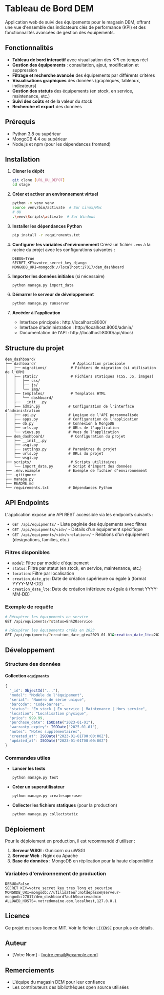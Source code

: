 # Tableau de Bord DEM

Application web de suivi des équipements pour le magasin DEM, offrant une vue d'ensemble des indicateurs clés de performance (KPI) et des fonctionnalités avancées de gestion des équipements.

## Fonctionnalités

- **Tableau de bord interactif** avec visualisation des KPI en temps réel
- **Gestion des équipements** : consultation, ajout, modification et suppression
- **Filtrage et recherche avancée** des équipements par différents critères
- **Visualisations graphiques** des données (graphiques, tableaux, indicateurs)
- **Gestion des statuts** des équipements (en stock, en service, maintenance, etc.)
- **Suivi des coûts** et de la valeur du stock
- **Recherche et export** des données

## Prérequis

- Python 3.8 ou supérieur
- MongoDB 4.4 ou supérieur
- Node.js et npm (pour les dépendances frontend)

## Installation

1. **Cloner le dépôt**
   ```bash
   git clone [URL_DU_DEPOT]
   cd stage
   ```

2. **Créer et activer un environnement virtuel**
   ```bash
   python -m venv venv
   source venv/bin/activate  # Sur Linux/Mac
   # OU
   .\venv\Scripts\activate  # Sur Windows
   ```

3. **Installer les dépendances Python**
   ```bash
   pip install -r requirements.txt
   ```

4. **Configurer les variables d'environnement**
   Créez un fichier `.env` à la racine du projet avec les configurations suivantes :
   ```
   DEBUG=True
   SECRET_KEY=votre_secret_key_django
   MONGODB_URI=mongodb://localhost:27017/dem_dashboard
   ```

5. **Importer les données initiales** (si nécessaire)
   ```bash
   python manage.py import_data
   ```

6. **Démarrer le serveur de développement**
   ```bash
   python manage.py runserver
   ```

7. **Accéder à l'application**
   - Interface principale : http://localhost:8000/
   - Interface d'administration : http://localhost:8000/admin/
   - Documentation de l'API : http://localhost:8000/api/docs/

## Structure du projet

```
dem_dashboard/
├── dashboard/                 # Application principale
│   ├── migrations/           # Fichiers de migration (si utilisation de l'ORM)
│   ├── static/               # Fichiers statiques (CSS, JS, images)
│   │   ├── css/
│   │   ├── js/
│   │   └── img/
│   ├── templates/            # Templates HTML
│   │   └── dashboard/
│   ├── __init__.py
│   ├── admin.py             # Configuration de l'interface d'administration
│   ├── api.py               # Logique de l'API personnalisée
│   ├── apps.py              # Configuration de l'application
│   ├── db.py                # Connexion à MongoDB
│   ├── urls.py              # URLs de l'application
│   └── views.py             # Vues de l'application
├── dem_dashboard/            # Configuration du projet
│   ├── __init__.py
│   ├── asgi.py
│   ├── settings.py          # Paramètres du projet
│   ├── urls.py              # URLs du projet
│   └── wsgi.py
├── scripts/                  # Scripts utilitaires
│   └── import_data.py       # Script d'import des données
├── .env.example             # Exemple de fichier d'environnement
├── .gitignore
├── manage.py
├── README.md
└── requirements.txt         # Dépendances Python
```

## API Endpoints

L'application expose une API REST accessible via les endpoints suivants :

- `GET /api/equipments/` - Liste paginée des équipements avec filtres
- `GET /api/equipments/<id>/` - Détails d'un équipement spécifique
- `GET /api/equipments/<id>/<relation>/` - Relations d'un équipement (designations, families, etc.)

### Filtres disponibles

- `model`: Filtre par modèle d'équipement
- `status`: Filtre par statut (en stock, en service, maintenance, etc.)
- `location`: Filtre par localisation
- `creation_date_gte`: Date de création supérieure ou égale à (format YYYY-MM-DD)
- `creation_date_lte`: Date de création inférieure ou égale à (format YYYY-MM-DD)

### Exemple de requête

```bash
# Récupérer les équipements en service
GET /api/equipments/?status=En%20service

# Récupérer les équipements créés en 2023
GET /api/equipments/?creation_date_gte=2023-01-01&creation_date_lte=2023-12-31
```

## Développement

### Structure des données

#### Collection `equipments`
```javascript
{
  "_id": ObjectId("..."),
  "model": "Modèle de l'équipement",
  "serial": "Numéro de série unique",
  "barcode": "Code-barres",
  "status": "En stock | En service | Maintenance | Hors service",
  "location": "Localisation physique",
  "price": 999.99,
  "purchase_date": ISODate("2023-01-01"),
  "warranty_expiry": ISODate("2025-01-01"),
  "notes": "Notes supplémentaires",
  "created_at": ISODate("2023-01-01T00:00:00Z"),
  "updated_at": ISODate("2023-01-01T00:00:00Z")
}
```

### Commandes utiles

- **Lancer les tests**
  ```bash
  python manage.py test
  ```

- **Créer un superutilisateur**
  ```bash
  python manage.py createsuperuser
  ```

- **Collecter les fichiers statiques** (pour la production)
  ```bash
  python manage.py collectstatic
  ```

## Déploiement

Pour le déploiement en production, il est recommandé d'utiliser :

1. **Serveur WSGI** : Gunicorn ou uWSGI
2. **Serveur Web** : Nginx ou Apache
3. **Base de données** : MongoDB en réplication pour la haute disponibilité

### Variables d'environnement de production

```
DEBUG=False
SECRET_KEY=votre_secret_key_tres_long_et_securise
MONGODB_URI=mongodb://utilisateur:motdepasse@serveur-mongodb:27017/dem_dashboard?authSource=admin
ALLOWED_HOSTS=.votredomaine.com,localhost,127.0.0.1
```

## Licence

Ce projet est sous licence MIT. Voir le fichier `LICENSE` pour plus de détails.

## Auteur

- [Votre Nom] - [votre.email@example.com]

## Remerciements

- L'équipe du magasin DEM pour leur confiance
- Les contributeurs des bibliothèques open source utilisées
